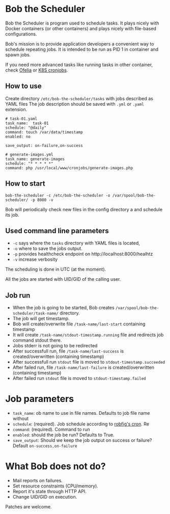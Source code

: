 # Bob the Scheduler 

Bob the Scheduler is program used to schedule tasks. It plays nicely with Docker containers (or other containers) and 
plays nicely with file-based configurations.

Bob's mission is to provide application developers a convenient way to schedule repeating jobs. It is intended to be run as 
PID 1 in container and spawn jobs.

If you need more advanced tasks like running tasks in other container, check [Ofelia][ofelia] or [K8S cronjobs][k8s-cronjob].

## How to use

Create directory `/etc/bob-the-scheduler/tasks` with jobs described as YAML files
The job description should be saved with `.yml` or `.yaml` extension.

```!yaml
# task-01.yaml
task_name:  task-01
schedule: "@daily"
command: touch /var/data/timestamp
enabled: no

save_output: on-failure,on-success
```    

```!yaml
# generate-images.yml
task_name: generate-images
schedule: "* * * * *"
command: php /usr/local/www/cronjobs/generate-images.php
```

## How to start

`bob-the-scheduler -c /etc/bob-the-scheduler -o /var/spool/bob-the-scheduler/ -p 8080 -v`

Bob will periodically check new files in the config directory a and schedule its job.

## Used command line parameters

* `-c` says where the `tasks` directory with YAML files is located, 
* `-o` where to save the jobs output.
* `-p` provides healthcheck endpoint on http://localhost:8000/healhtz
* `-v` increase verbosity

The scheduling is done in UTC (at the moment).

All the jobs are started with UID/GID of the calling user.

## Job run

* When the job is going to be started, Bob creates `/var/spool/bob-the-scheduler/task-name/` directory.
* The job will get timestamp.
* Bob will create/overwrite file `/task-name/last-start` containing timestamp
* It will create `/task-name/stdout-timestamp.running` file and redirects job command stdout there.
* Jobs stderr is not going to be redirected
* After successfull run, file `/task-name/last-success` is created/overwritten (containing timestamp)
* After successfull run  `stdout` file is moved to `stdout-timestamp.succeeded`
* After failed run, file `/task-name/last-failure` is created/overwritten (containing timestamp)
* After failed run  `stdout` file is moved to `stdout-timestamp.failed`


# Job parameters

* `task_name`: ob name to use in file names. Defaults to job file name without 
* `schedule`: (required). Job schedule according to [robfig's cron][go-cron]. Re
* `command`: (required). Command to run
* `enabled`: should the job be run? Defaults to True.
* `save_output`: Should we keep the job output on success or failure? Default `on-success,on-failure`


# What Bob does not do?

* Mail reports on failures.
* Set resource constraints (CPU/memory).
* Report it's state through HTTP API.
* Change UID/GID on execution.


Patches are welcome. 


[ofelia]: https://github.com/mcuadros/ofelia
[k8s-cronjob]: https://kubernetes.io/docs/concepts/workloads/controllers/cron-jobs/
[go-cron]: https://godoc.org/github.com/robfig/cron

